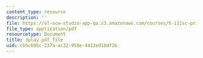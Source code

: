 ```yaml
---
content_type: resource
description: ''
file: https://ol-ocw-studio-app-qa.s3.amazonaws.com/courses/5-111sc-principles-of-chemical-science-fall-2014/cb5c696c237aac32958e4412ed10df2b_htRqniQFm5g.pdf
file_type: application/pdf
resourcetype: Document
title: 3play pdf file
uid: cb5c696c-237a-ac32-958e-4412ed10df2b
---
```

